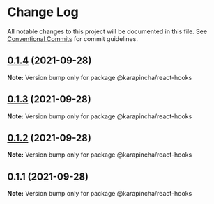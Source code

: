 # Change Log

All notable changes to this project will be documented in this file.
See [Conventional Commits](https://conventionalcommits.org) for commit guidelines.

## [0.1.4](https://github.com/karapincha/hydra/compare/@karapincha/react-hooks@0.1.3...@karapincha/react-hooks@0.1.4) (2021-09-28)

**Note:** Version bump only for package @karapincha/react-hooks





## [0.1.3](https://github.com/karapincha/hydra/compare/@karapincha/react-hooks@0.1.2...@karapincha/react-hooks@0.1.3) (2021-09-28)

**Note:** Version bump only for package @karapincha/react-hooks





## [0.1.2](https://github.com/karapincha/hydra/compare/@karapincha/react-hooks@0.1.1...@karapincha/react-hooks@0.1.2) (2021-09-28)

**Note:** Version bump only for package @karapincha/react-hooks





## 0.1.1 (2021-09-28)

**Note:** Version bump only for package @karapincha/react-hooks
